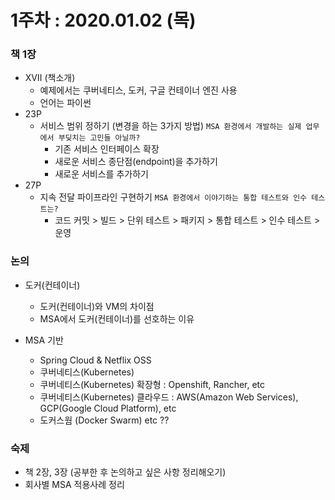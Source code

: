 1주차 : 2020.01.02 (목)
=============

### 책 1장
* ⅩⅦ (책소개)
  * 예제에서는 쿠버네티스, 도커, 구글 컨테이너 엔진 사용
  * 언어는 파이썬
* 23P
  * 서비스 범위 정하기 (변경을 하는 3가지 방법) ``` MSA 환경에서 개발하는 실제 업무에서 부딪치는 고민들 아닐까? ```
    * 기존 서비스 인터페이스 확장
    * 새로운 서비스 종단점(endpoint)을 추가하기
    * 새로운 서비스를 추가하기
* 27P
  * 지속 전달 파이프라인 구현하기 ``` MSA 환경에서 이야기하는 통합 테스트와 인수 테스트는? ```
    * 코드 커밋 > 빌드 > 단위 테스트 > 패키지 > 통합 테스트 > 인수 테스트 > 운영

### 논의
* 도커(컨테이너)
  * 도커(컨테이너)와 VM의 차이점
  * MSA에서 도커(컨테이너)를 선호하는 이유

* MSA 기반
  * Spring Cloud & Netflix OSS
  * 쿠버네티스(Kubernetes)
  * 쿠버네티스(Kubernetes) 확장형 : Openshift, Rancher, etc
  * 쿠버네티스(Kubernetes) 클라우드 : AWS(Amazon Web Services), GCP(Google Cloud Platform), etc
  * 도커스웜 (Docker Swarm) etc ??

### 숙제
* 책 2장, 3장 (공부한 후 논의하고 싶은 사항 정리해오기)
* 회사별 MSA 적용사례 정리
